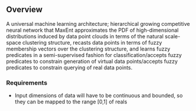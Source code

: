 ## Overview
A universal machine learning architecture; hierarchical growing competitive neural network that MaxEnt approximates the PDF of high-dimensional distributions induced by data point clouds in terms of the natural scale-space clustering structure, recasts data points in terms of fuzzy membership vectors over the clustering structure, and learns fuzzy predicates in a semi-supervised fashion for classification/accepts fuzzy predicates to constrain generation of virtual data points/accepts fuzzy predicates to constrain querying of real data points.

### Requirements
- Input dimensions of data will have to be continuous and bounded, so they can be mapped to the range [0,1] of reals
